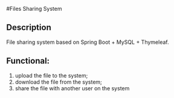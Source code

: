 #Files Sharing System
## Description
File sharing system based on Spring Boot + MySQL + Thymeleaf.
## Functional:
1) upload the file to the system;
2) download the file from the system;
3) share the file with another user on the system
